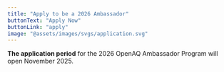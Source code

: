 ```yaml
---
title: "Apply to be a 2026 Ambassador"
buttonText: "Apply Now"
buttonLink: "apply"
image: "@assets/images/svgs/application.svg"
---
```


**The application period** for the 2026 OpenAQ Ambassador Program will open November 2025.

